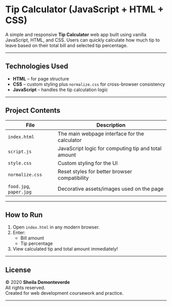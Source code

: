 # Tip Calculator (JavaScript + HTML + CSS)

A simple and responsive **Tip Calculator** web app built using vanilla JavaScript, HTML, and CSS. Users can quickly calculate how much tip to leave based on their total bill and selected tip percentage.

---

## Technologies Used

- **HTML** – for page structure
- **CSS** – custom styling plus `normalize.css` for cross-browser consistency
- **JavaScript** – handles the tip calculation logic

---

## Project Contents

| File          | Description                                         |
|---------------|-----------------------------------------------------|
| `index.html`  | The main webpage interface for the calculator       |
| `script.js`   | JavaScript logic for computing tip and total amount |
| `style.css`   | Custom styling for the UI                           |
| `normalize.css` | Reset styles for better browser compatibility     |
| `food.jpg`, `paper.jpg` | Decorative assets/images used on the page |

---

## How to Run

1. Open `index.html` in any modern browser.
2. Enter:
   - Bill amount
   - Tip percentage
3. View calculated tip and total amount immediately!

---

## License

© 2020 **Sheila Demonteverde**  
All rights reserved.  
Created for web development coursework and practice.

---
